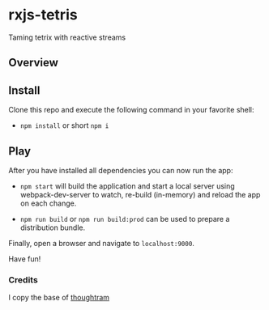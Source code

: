 # rxjs-tetris

Taming tetrix with reactive streams

## Overview


## Install

Clone this repo and execute the following command in your favorite shell:

* `npm install` or short `npm i`

## Play

After you have installed all dependencies you can now run the app:

* `npm start` will build the application and start a local server using webpack-dev-server to watch, re-build (in-memory) and reload the app on each change.

* `npm run build` or `npm run build:prod` can be used to prepare a distribution bundle.

Finally, open a browser and navigate to `localhost:9000`.

Have fun!



### Credits

I copy the base of [thoughtram](https://blog.thoughtram.io/rxjs/2017/08/24/taming-snakes-with-reactive-streams.html)

